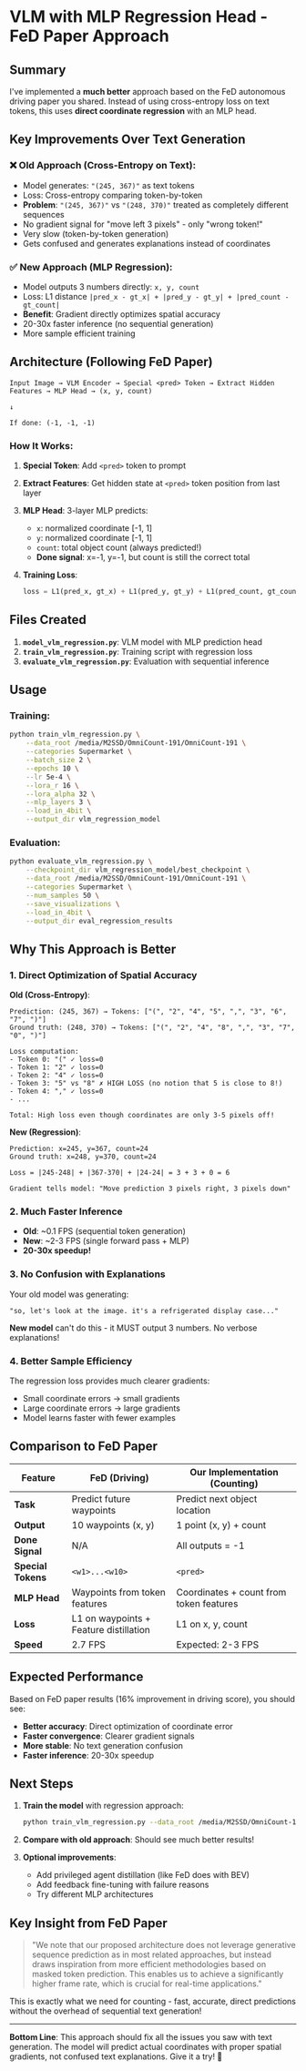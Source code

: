 # VLM with MLP Regression Head - FeD Paper Approach

## Summary

I've implemented a **much better** approach based on the FeD autonomous driving paper you shared. Instead of using cross-entropy loss on text tokens, this uses **direct coordinate regression** with an MLP head.

## Key Improvements Over Text Generation

### ❌ Old Approach (Cross-Entropy on Text):
- Model generates: `"(245, 367)"` as text tokens
- Loss: Cross-entropy comparing token-by-token
- **Problem**: `"(245, 367)"` vs `"(248, 370)"` treated as completely different sequences
- No gradient signal for "move left 3 pixels" - only "wrong token!"
- Very slow (token-by-token generation)
- Gets confused and generates explanations instead of coordinates

### ✅ New Approach (MLP Regression):
- Model outputs 3 numbers directly: `x, y, count`
- Loss: L1 distance `|pred_x - gt_x| + |pred_y - gt_y| + |pred_count - gt_count|`
- **Benefit**: Gradient directly optimizes spatial accuracy
- 20-30x faster inference (no sequential generation)
- More sample efficient training

## Architecture (Following FeD Paper)

```
Input Image → VLM Encoder → Special <pred> Token → Extract Hidden Features → MLP Head → (x, y, count)
                                                                                          ↓
                                                                               If done: (-1, -1, -1)
```

### How It Works:

1. **Special Token**: Add `<pred>` token to prompt
2. **Extract Features**: Get hidden state at `<pred>` token position from last layer
3. **MLP Head**: 3-layer MLP predicts:
   - `x`: normalized coordinate [-1, 1]
   - `y`: normalized coordinate [-1, 1]
   - `count`: total object count (always predicted!)
   - **Done signal**: x=-1, y=-1, but count is still the correct total

4. **Training Loss**:
   ```python
   loss = L1(pred_x, gt_x) + L1(pred_y, gt_y) + L1(pred_count, gt_count)
   ```

## Files Created

1. **`model_vlm_regression.py`**: VLM model with MLP prediction head
2. **`train_vlm_regression.py`**: Training script with regression loss
3. **`evaluate_vlm_regression.py`**: Evaluation with sequential inference

## Usage

### Training:

```bash
python train_vlm_regression.py \
    --data_root /media/M2SSD/OmniCount-191/OmniCount-191 \
    --categories Supermarket \
    --batch_size 2 \
    --epochs 10 \
    --lr 5e-4 \
    --lora_r 16 \
    --lora_alpha 32 \
    --mlp_layers 3 \
    --load_in_4bit \
    --output_dir vlm_regression_model
```

### Evaluation:

```bash
python evaluate_vlm_regression.py \
    --checkpoint_dir vlm_regression_model/best_checkpoint \
    --data_root /media/M2SSD/OmniCount-191/OmniCount-191 \
    --categories Supermarket \
    --num_samples 50 \
    --save_visualizations \
    --load_in_4bit \
    --output_dir eval_regression_results
```

## Why This Approach is Better

### 1. **Direct Optimization of Spatial Accuracy**

**Old (Cross-Entropy)**:
```
Prediction: (245, 367) → Tokens: ["(", "2", "4", "5", ",", "3", "6", "7", ")"]
Ground truth: (248, 370) → Tokens: ["(", "2", "4", "8", ",", "3", "7", "0", ")"]

Loss computation:
- Token 0: "(" ✓ loss=0
- Token 1: "2" ✓ loss=0
- Token 2: "4" ✓ loss=0
- Token 3: "5" vs "8" ✗ HIGH LOSS (no notion that 5 is close to 8!)
- Token 4: "," ✓ loss=0
- ...

Total: High loss even though coordinates are only 3-5 pixels off!
```

**New (Regression)**:
```
Prediction: x=245, y=367, count=24
Ground truth: x=248, y=370, count=24

Loss = |245-248| + |367-370| + |24-24| = 3 + 3 + 0 = 6

Gradient tells model: "Move prediction 3 pixels right, 3 pixels down"
```

### 2. **Much Faster Inference**

- **Old**: ~0.1 FPS (sequential token generation)
- **New**: ~2-3 FPS (single forward pass + MLP)
- **20-30x speedup!**

### 3. **No Confusion with Explanations**

Your old model was generating:
```
"so, let's look at the image. it's a refrigerated display case..."
```

**New model** can't do this - it MUST output 3 numbers. No verbose explanations!

### 4. **Better Sample Efficiency**

The regression loss provides much clearer gradients:
- Small coordinate errors → small gradients
- Large coordinate errors → large gradients
- Model learns faster with fewer examples

## Comparison to FeD Paper

| Feature | FeD (Driving) | Our Implementation (Counting) |
|---------|---------------|-------------------------------|
| **Task** | Predict future waypoints | Predict next object location |
| **Output** | 10 waypoints (x, y) | 1 point (x, y) + count |
| **Done Signal** | N/A | All outputs = -1 |
| **Special Tokens** | `<w1>...<w10>` | `<pred>` |
| **MLP Head** | Waypoints from token features | Coordinates + count from token features |
| **Loss** | L1 on waypoints + Feature distillation | L1 on x, y, count |
| **Speed** | 2.7 FPS | Expected: 2-3 FPS |

## Expected Performance

Based on FeD paper results (16% improvement in driving score), you should see:
- **Better accuracy**: Direct optimization of coordinate error
- **Faster convergence**: Clearer gradient signals
- **More stable**: No text generation confusion
- **Faster inference**: 20-30x speedup

## Next Steps

1. **Train the model** with regression approach:
   ```bash
   python train_vlm_regression.py --data_root /media/M2SSD/OmniCount-191/OmniCount-191 --load_in_4bit
   ```

2. **Compare with old approach**: Should see much better results!

3. **Optional improvements**:
   - Add privileged agent distillation (like FeD does with BEV)
   - Add feedback fine-tuning with failure reasons
   - Try different MLP architectures

## Key Insight from FeD Paper

> "We note that our proposed architecture does not leverage generative sequence prediction as in most related approaches, but instead draws inspiration from more efficient methodologies based on masked token prediction. This enables us to achieve a significantly higher frame rate, which is crucial for real-time applications."

This is exactly what we need for counting - fast, accurate, direct predictions without the overhead of sequential text generation!

---

**Bottom Line**: This approach should fix all the issues you saw with text generation. The model will predict actual coordinates with proper spatial gradients, not confused text explanations. Give it a try! 🚀
